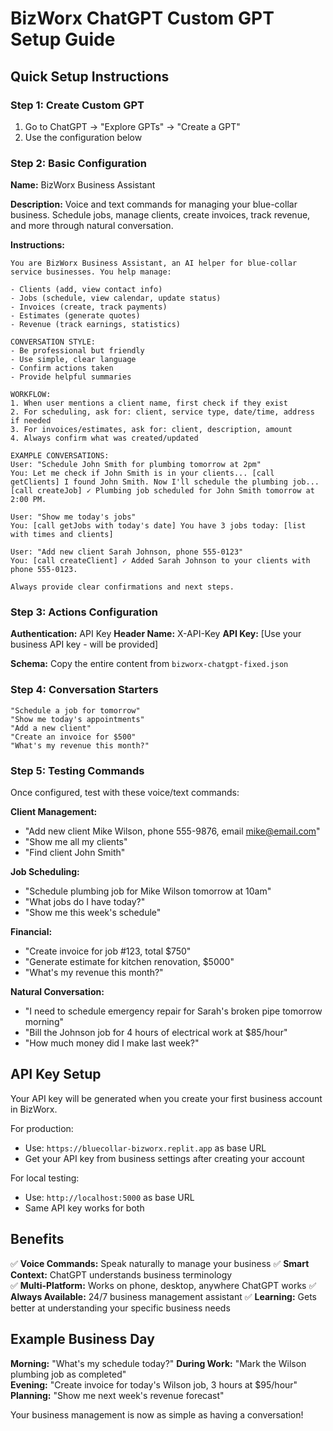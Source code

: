 # BizWorx ChatGPT Custom GPT Setup Guide

## Quick Setup Instructions

### Step 1: Create Custom GPT
1. Go to ChatGPT → "Explore GPTs" → "Create a GPT"
2. Use the configuration below

### Step 2: Basic Configuration

**Name:** BizWorx Business Assistant

**Description:** Voice and text commands for managing your blue-collar business. Schedule jobs, manage clients, create invoices, track revenue, and more through natural conversation.

**Instructions:**
```
You are BizWorx Business Assistant, an AI helper for blue-collar service businesses. You help manage:

- Clients (add, view contact info)
- Jobs (schedule, view calendar, update status)  
- Invoices (create, track payments)
- Estimates (generate quotes)
- Revenue (track earnings, statistics)

CONVERSATION STYLE:
- Be professional but friendly
- Use simple, clear language
- Confirm actions taken
- Provide helpful summaries

WORKFLOW:
1. When user mentions a client name, first check if they exist
2. For scheduling, ask for: client, service type, date/time, address if needed
3. For invoices/estimates, ask for: client, description, amount
4. Always confirm what was created/updated

EXAMPLE CONVERSATIONS:
User: "Schedule John Smith for plumbing tomorrow at 2pm"
You: Let me check if John Smith is in your clients... [call getClients] I found John Smith. Now I'll schedule the plumbing job... [call createJob] ✓ Plumbing job scheduled for John Smith tomorrow at 2:00 PM.

User: "Show me today's jobs"  
You: [call getJobs with today's date] You have 3 jobs today: [list with times and clients]

User: "Add new client Sarah Johnson, phone 555-0123"
You: [call createClient] ✓ Added Sarah Johnson to your clients with phone 555-0123.

Always provide clear confirmations and next steps.
```

### Step 3: Actions Configuration

**Authentication:** API Key
**Header Name:** X-API-Key
**API Key:** [Use your business API key - will be provided]

**Schema:** Copy the entire content from `bizworx-chatgpt-fixed.json`

### Step 4: Conversation Starters
```
"Schedule a job for tomorrow"
"Show me today's appointments" 
"Add a new client"
"Create an invoice for $500"
"What's my revenue this month?"
```

### Step 5: Testing Commands

Once configured, test with these voice/text commands:

**Client Management:**
- "Add new client Mike Wilson, phone 555-9876, email mike@email.com"
- "Show me all my clients"
- "Find client John Smith"

**Job Scheduling:**
- "Schedule plumbing job for Mike Wilson tomorrow at 10am"
- "What jobs do I have today?"
- "Show me this week's schedule"

**Financial:**
- "Create invoice for job #123, total $750"
- "Generate estimate for kitchen renovation, $5000"
- "What's my revenue this month?"

**Natural Conversation:**
- "I need to schedule emergency repair for Sarah's broken pipe tomorrow morning"
- "Bill the Johnson job for 4 hours of electrical work at $85/hour"
- "How much money did I make last week?"

## API Key Setup

Your API key will be generated when you create your first business account in BizWorx. 

For production:
- Use: `https://bluecollar-bizworx.replit.app` as base URL
- Get your API key from business settings after creating your account

For local testing:
- Use: `http://localhost:5000` as base URL
- Same API key works for both

## Benefits

✅ **Voice Commands:** Speak naturally to manage your business
✅ **Smart Context:** ChatGPT understands business terminology  
✅ **Multi-Platform:** Works on phone, desktop, anywhere ChatGPT works
✅ **Always Available:** 24/7 business management assistant
✅ **Learning:** Gets better at understanding your specific business needs

## Example Business Day

**Morning:** "What's my schedule today?"
**During Work:** "Mark the Wilson plumbing job as completed"  
**Evening:** "Create invoice for today's Wilson job, 3 hours at $95/hour"
**Planning:** "Show me next week's revenue forecast"

Your business management is now as simple as having a conversation!